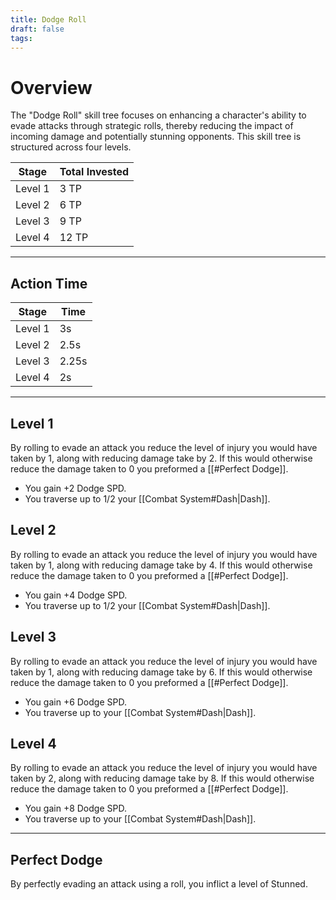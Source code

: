 ```yaml
---
title: Dodge Roll
draft: false
tags:
---
```


# Overview
The "Dodge Roll" skill tree focuses on enhancing a character's ability to evade attacks through strategic rolls, thereby reducing the impact of incoming damage and potentially stunning opponents. This skill tree is structured across four levels.

| Stage   | Total Invested |
| ------- | -------------- |
| Level 1 | 3 TP           |
| Level 2 | 6 TP           |
| Level 3 | 9 TP           |
| Level 4 | 12 TP          |

---
## Action Time 

| Stage   | Time  |
| ------- | ----- |
| Level 1 | 3s    |
| Level 2 | 2.5s  |
| Level 3 | 2.25s |
| Level 4 | 2s    |

---
## Level 1
By rolling to evade an attack you reduce the level of injury you would have taken by 1, along with reducing damage take by 2. If this would otherwise reduce the damage taken to 0 you preformed a [[#Perfect Dodge]].

- You gain +2 Dodge SPD.
- You traverse up to 1/2 your [[Combat System#Dash|Dash]].
## Level 2
By rolling to evade an attack you reduce the level of injury you would have taken by 1, along with reducing damage take by 4. If this would otherwise reduce the damage taken to 0 you preformed a [[#Perfect Dodge]].

- You gain +4 Dodge SPD.
- You traverse up to 1/2 your [[Combat System#Dash|Dash]].
## Level 3
By rolling to evade an attack you reduce the level of injury you would have taken by 1, along with reducing damage take by 6. If this would otherwise reduce the damage taken to 0 you preformed a [[#Perfect Dodge]].

- You gain +6 Dodge SPD.
- You traverse up to your [[Combat System#Dash|Dash]].
## Level 4
By rolling to evade an attack you reduce the level of injury you would have taken by 2, along with reducing damage take by 8. If this would otherwise reduce the damage taken to 0 you preformed a [[#Perfect Dodge]].

- You gain +8 Dodge SPD.
- You traverse up to your [[Combat System#Dash|Dash]].

---
## Perfect Dodge
By perfectly evading an attack using a roll, you inflict a level of Stunned.